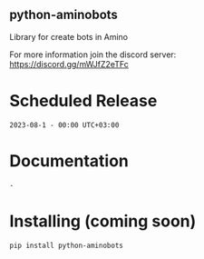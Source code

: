 ## python-aminobots
Library for create bots in Amino

For more information join the discord server: https://discord.gg/mWJfZ2eTFc

# Scheduled Release
`2023-08-1 - 00:00 UTC+03:00`

# Documentation
`-`

# Installing (coming soon)
`pip install python-aminobots`

